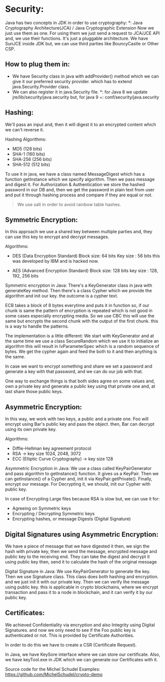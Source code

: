 # Security:

Java has two concepts in JDK in order to use cryptography:
*: Java Cryptography Architecture(JCA) / Java Cryptographic Extension
Now we just use them as one. For using them we just send a request to JCA/JCE API and, we use their functions. It's just
a pluggable architecture.
We have SunJCE inside JDK but, we can use third parties like BouncyCastle or Other CSP.

## How to plug them in:

- We have Security class in java with addProvider() method which we can give it our preferred security provider. which
  has
  to extend java.Security.Provider class.
- We can also register it in java.Security file.
  *: for Java 8 we update jre/lib/security/java.security but, for java 9 +: conf/security/java.security

## Hashing:

We'll pass an input and, then it will digest it to an encrypted content which we can't reverse it.

Hashing Algorithms:

- MD5 (128 bits)
- SHA-1 (160 bits)
- SHA-256 (256 bits)
- SHA-512 (512 bits)

To use it in java, we have a class named MessageDigest which has a function getInstance which we specify algorithm. Then
we pass message and digest it.
For Authorization & Authentication we store the hashed password in our DB and, then we get the password in plain text
from
user and put it through hashing process and compare if they are equal or not.

> We use salt in order to avoid rainbow table hashes.

## Symmetric Encryption:

In this approach we use a shared key between multiple parties and, they can use this key to encrypt and decrypt
messages.

Algorithms:

- DES (Data Encryption Standard)
  Block size: 64 bits
  Key size  : 56 bits
  this was developed by IBM and is hacked now.

- AES (Advanced Encryption Standard)
  Block size: 128 bits
  key size  : 128, 192, 256 bits

Symmetric encryption in Java:
There's a KeyGenerator class in java with generateKey method. Then there's a class Cypher which we provide the algorithm
and init our key. the outcome is a cypher text.

ECB takes a block of 8 bytes everytime and puts it in function so, if our chunk is same the pattern of encryption is
repeated which is not good in some cases especially encrypting media.
So we use CBC this will use the same but encrypts the second chunk with the output of the first chunk. this is a way
to handle the patterns.

The implementation is a little different:
We start with KeyGenerator and at the same time we use a class SecureRandom which we use it to initialize an algorithm
this
will result in IvParameterSpec which is a random sequence of bytes. We get the cypher again and feed the both to it and
then anything is the same.

In case we want to encrypt something and share we set a password and generate a key with that password, and we can do
our job with that.

One way to exchange things is that both sides agree on some values and, own a private key and generate a public key
using that private one and, at last share those public keys.

## Asymmetric Encryption:

In this way, we work with two keys, a public and a private one. Foo will encrypt using Bar's public key and pass the
object. then, Bar can decrypt using its own private key.

Algorithms:

- Diffie-Hellman key agreement protocol
- RSA -> key size 1024, 2048, 3072
- ECC (Elliptic Curve Cryptography) -> key size 128

Asymmetric Encryption in Java:
We use a class called KeyPairGenerator and pass algorithm to getInstance() function. It gives us a KeyPair. Then we can
getInstance() of a Cypher and, init it via KeyPair.getPrivate(). Finally, encrypt our message.
For Decrypting it, we should, init our Cypher with public key.

In case of Encrypting Large files because RSA is slow but, we can use it for:

- Agreeing on Symmetric keys
- Encrypting / Decrypting Symmetric keys
- Encrypting hashes, or message Digests (Digital Signature)

## Digital Signatures using Asymmetric Encryption:

We have a piece of message that we have digested it then, we sign the hash with private key, then we send the message,
encrypted message and public key to the receiving end. They can take the digest and decrypt it using public key then,
send it to calculate the hash of the original message

Digital Signature in Java:
We use KeyPairGenerator to generate the key. Then we use Signature class. This class does both hashing and encryption.
and
we just init it with our private key. Then we can verify the message using public key.
this is applicable in crypto blockchains, where we encrypt transaction and pass it to a node in blockchain, and it
can
verify it by our public key.

## Certificates:

We achieved Confidentiality via encryption and also Integrity using Digital Signatures. and now we only need to see if
the
Foo public key is authenticated or not.
This is provided by Certificate Authorities.

In order to do this we have to create a CSR (Certificate Request).

In Java, we have KeySore interface where we can store our certificate. Also, we have keyTool.exe in JDK which we can
generate our Certificates with it.

Source code for the Michel Schudel Examples:
https://github.com/MichelSchudel/crypto-demo